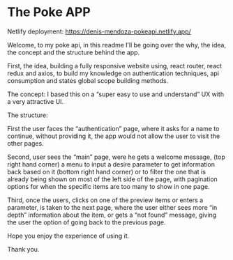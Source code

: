 # The Poke APP

Netlify deployment: https://denis-mendoza-pokeapi.netlify.app/

Welcome, to my poke api, in this readme I’ll be going over the why, the idea, the concept and the structure behind the app. 

First, the idea, building a fully responsive website using, react router, react redux and axios, to build my knowledge on authentication techniques, api consumption and states global scope building methods. 

The concept: I based this on a “super easy to use and understand” UX with a very attractive UI.

The structure: 

First the user faces the “authentication” page, where it asks for a name to continue, without providing it, the app would not allow the user to visit the other pages. 

 Second, user sees the “main” page, were he gets a welcome message, (top right hand corner) a menu to input a desire parameter to get information back based on it  (bottom right hand corner) or to filter the one that is already being shown on most of the left side of the page, with pagination options for when the specific items are too many to show in one page. 

Third, once the users, clicks on one of the preview items or enters a parameter, is taken to the next page, where the user either sees more “in depth” information about the item, or gets a “not found” message, giving the user the option of going back to the previous page.

Hope you enjoy the experience of using it.

Thank you. 
